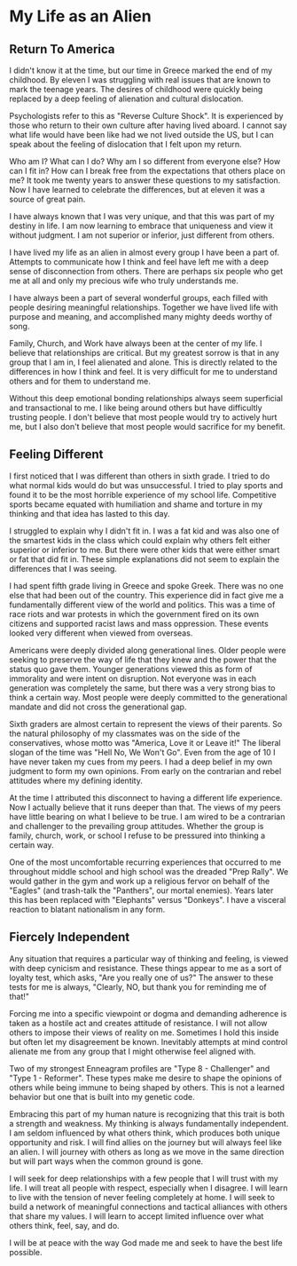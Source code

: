 # My Life as an Alien

## Return To America

I didn't know it at the time, but our time in Greece marked the end of my 
childhood.  By eleven I was struggling with real issues that are known to 
mark the teenage years.  The desires of childhood were quickly being replaced
by a deep feeling of alienation and cultural dislocation.

Psychologists refer to this as "Reverse Culture Shock".  It is experienced by
those who return to their own culture after having lived aboard.  I cannot say
what life would have been like had we not lived outside the US, but I can speak
about the feeling of dislocation that I felt upon my return.

Who am I?  What can I do? Why am I so different from everyone else?  How can
I fit in?  How can I break free from the expectations that others place on me?
It took me twenty years to answer these questions to my satisfaction.  Now I
have learned to celebrate the differences, but at eleven it was a source of
great pain.

I have always known that I was very unique, and that this was part of my destiny
in life.  I am now learning to embrace that uniqueness and view it without
judgment.  I am not superior or inferior, just different from others.

I have lived my life as an alien in almost every group I have been a part of. 
Attempts to communicate how I think and feel have left me with a deep sense of
disconnection from others.  There are perhaps six people who get me at all and
only my precious wife who truly understands me.

I have always been a part of several wonderful groups, each  filled  with people
desiring meaningful relationships. Together we have lived life with purpose and
meaning, and accomplished many mighty deeds worthy of song. 

Family, Church, and Work have always been at the center of my life.  I believe
that relationships are critical.  But my greatest sorrow is that in any group
that I am in, I feel alienated and alone.  This is directly related to the
differences in how I think and feel.  It is very difficult for me to understand
others and for them to understand me.

Without this deep emotional bonding relationships always seem superficial and
transactional to me.  I like being around others but have difficultly trusting
people. I don't believe that most people would try to actively hurt me, but I
also don't believe that most people would sacrifice for my benefit.


## Feeling Different

I first noticed that I was  different than others in sixth grade.  I tried to do
what normal kids would do but was unsuccessful.   I tried to play sports and
found it to be the most horrible experience of my school life. Competitive
sports became equated with humiliation and shame and torture in my thinking and
that idea has lasted to this day.

I struggled to explain why I didn't fit in.  I was a fat kid and was also one of
the smartest kids in the class which could explain why others felt either
superior or inferior to me.   But there were other kids that were either smart
or fat that did fit in.  These simple explanations did not seem to explain the
differences that I was seeing.

I had spent fifth grade living in Greece and spoke Greek.  There was  no one
else that had been out of the country.  This experience did in fact give me a
fundamentally different view of the world and politics. This was a time of race
riots and war protests in which the government fired on its own citizens and
supported racist laws and mass oppression.  These events looked very different
when viewed from overseas.

Americans were deeply divided along generational lines.  Older people were
seeking to preserve the way of life that they knew and the power that the status
quo gave them.  Younger generations viewed this as form of immorality and were
intent on disruption.  Not everyone was in each generation was completely the
same, but there was a very strong bias to think a certain way.   Most people
were deeply committed to the generational mandate and did not cross the
generational gap.

Sixth graders are almost certain to represent the views of their parents. So the
natural philosophy of my classmates was on the side of the conservatives, whose
motto was "America, Love it or Leave it!"  The liberal slogan of the time was
"Hell No, We Won't Go". Even from the age of 10  I have never taken my cues from
my peers.  I had a deep belief in my own judgment to form my own opinions. 
From early on the contrarian and rebel attitudes where my defining identity.

At the time I attributed this disconnect to having a different life experience.
Now I actually believe that it runs deeper than that.  The views of my peers
have little bearing on what I believe to be true.  I am wired to be a contrarian
and challenger to the prevailing group attitudes. Whether the group is family,
church, work, or school I refuse to be pressured into thinking a certain way.

One of the most uncomfortable recurring experiences that occurred to me
throughout middle school and high school was the dreaded "Prep Rally".  We would
gather in the gym and work up a religious fervor on behalf of the "Eagles" (and
trash-talk the "Panthers", our mortal enemies).  Years later this has been
replaced with "Elephants" versus "Donkeys".   I have a visceral reaction to
blatant nationalism in any form.


## Fiercely Independent

Any situation that requires a particular way of thinking and feeling, is viewed
with deep cynicism and resistance.  These things appear to me as a sort of
loyalty test, which asks, "Are you really one of us?"  The answer to these tests
for me is always, "Clearly, NO, but thank you for reminding me of that!"

Forcing me into a specific viewpoint  or dogma and demanding adherence is taken
as a hostile act and creates attitude of resistance. I will not allow others to
impose their views of reality on me.  Sometimes I hold this inside but often let
my disagreement be known.  Inevitably attempts at mind control alienate me from
any group that I might otherwise feel aligned with.

Two of my strongest Enneagram profiles are "Type 8 - Challenger" and "Type 1 -
Reformer".  These types make me desire to shape the opinions of others while
being immune to being shaped by others.  This is not a learned behavior but one
that is built into my genetic code.

Embracing this part of my human nature is recognizing that this trait is both a
strength and weakness.  My thinking is always fundamentally independent.  I am
seldom influenced by what others think, which produces both unique opportunity
and risk.  I will find allies on the journey but will always feel like an alien.
 I will journey with others as long as we move in the same direction but will
part ways when the common ground is gone.

I will seek for deep relationships with a few people that I will trust with my
life.  I will treat all people with respect, especially when I disagree.  I will
learn to live with the tension of never feeling completely at home.  I will seek
to build a network of meaningful connections and tactical alliances with others
that share my values.  I will learn to accept limited influence over what others
think, feel, say, and do.

I will be at peace with the way God made me and seek to have the best life
possible.


